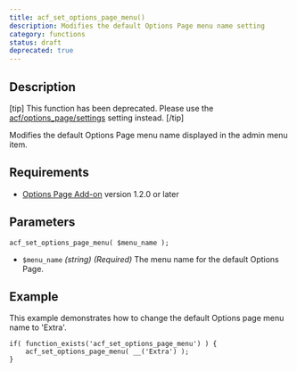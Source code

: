 ```yaml
---
title: acf_set_options_page_menu()
description: Modifies the default Options Page menu name setting
category: functions
status: draft
deprecated: true
---
```


## Description
[tip]
This function has been deprecated. Please use the [acf/options_page/settings](https://www.advancedcustomfields.com/resources/acf-options_page-settings/) setting instead.
[/tip]

Modifies the default Options Page menu name displayed in the admin menu item.

## Requirements
- [Options Page Add-on](https://www.advancedcustomfields.com/add-ons/options-page/) version 1.2.0 or later

## Parameters
```
acf_set_options_page_menu( $menu_name );
```
- `$menu_name` *(string)* *(Required)* The menu name for the default Options Page.
 
## Example
This example demonstrates how to change the default Options page menu name to 'Extra'.
```
if( function_exists('acf_set_options_page_menu') ) {
	acf_set_options_page_menu( __('Extra') );
}
```
